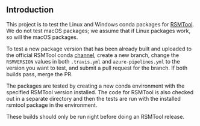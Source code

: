 ## Introduction

This project is to test the Linux and Windows conda packages for [RSMTool](https://github.com/EducationalTestingService/rsmtool). We do not test macOS packages; we assume that if Linux packages work, so will the macOS packages.

To test a new package version that has been already built and uploaded to the official RSMTool conda [channel](http://anaconda.org/desilinguist), create a new branch, change the `RSMVERSION` values in both `.travis.yml` and `azure-pipelines.yml` to the version you want to test, and submit a pull request for the branch. If both builds pass, merge the PR. 

The packages are tested by creating a new conda environment with the specified RSMTool version installed. The code for RSMTool is also checked out in a separate directory and then the tests are run with the installed rsmtool package in the environment.

These builds should only be run right before doing an RSMTool release.
